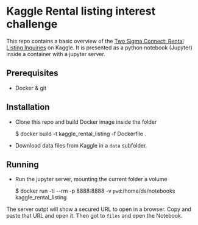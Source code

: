 # Kaggle Rental listing interest challenge

This repo contains a basic overview of the [Two Sigma Connect: Rental Listing Inquiries](https://www.kaggle.com/c/two-sigma-connect-rental-listing-inquiries) on Kaggle. It is presented as a python notebook (Jupyter) inside a container with a jupyter server.

## Prerequisites

- Docker & git


## Installation

- Clone this repo and build Docker image inside the folder


    $ docker build -t kaggle_rental_listing -f Dockerfile .


- Download data files from Kaggle in a `data` subfolder.


## Running

- Run the jupyter server, mounting the current folder a volume


    $ docker run -ti --rm -p 8888:8888 -v `pwd`:/home/ds/notebooks kaggle_rental_listing

The server outpt will show a secured URL to open in a browser. Copy and paste that URL and open it. Then got to `files` and open the Notebook.

